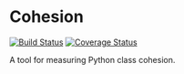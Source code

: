 # Cohesion

[![Build Status](https://travis-ci.org/mschwager/cohesion.svg?branch=master)](https://travis-ci.org/mschwager/cohesion)
[![Coverage Status](https://coveralls.io/repos/github/mschwager/cohesion/badge.svg?branch=master)](https://coveralls.io/github/mschwager/cohesion?branch=master)

A tool for measuring Python class cohesion.
